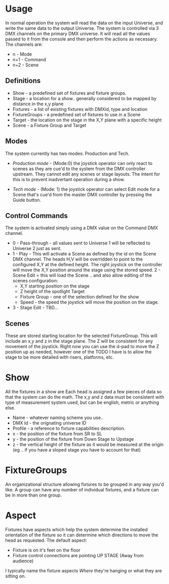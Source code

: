 # Usage 
In normal operation the system will read the data on the input 
Universe, and write the same data to the output Universe. The system 
is controlled via 3 DMX channels on the primary DMX universe. It will 
read all the values passed to it from the console and then perform the 
actions as necessary.  The channels are:
- n - Mode
- n+1 - Command
- n+2 - Scene

## Definitions
- Show - a predefined set of fixtures and fixture groups.
- Stage - a location for a show.. generally considered to be mapped by 
distance in the x,y plane
- Fixtures - a list of existing fixtures with DMXid, type and location 
- FixtureGroups - a predefined set of fixtures to use in a Scene 
- Target - the location on the stage in the X,Y plane with a specific 
height
- Scene - a Fixture Group and Target

## Modes
The system currently has two modes: Production and Tech.

 - *Production mode* - (Mode:0) the joystick operator can only react to scenes as 
 they are cue'd to the system from the DMX controller upstream. They
cannot edit any scenes or stage layouts.  The intent for this is to 
prevent inadvertant operation during a show.

 - *Tech mode* - (Mode: 1) the joystick operator can select Edit 
 mode for a Scene that's cue'd from the master DMX controller by 
 pressing the Guide button.  

## Control Commands
The system is activated simply using a DMX value on the Command DMX 
channel.

 - 0 - Pass-through - all values sent to Universe 1 will be reflected
 to Universe 2 just as sent.  
 - 1 - Play - This will activate a Scene as defined by the id on the 
   Scene DMX channel.  The heads H,V will be overridden to point to the
   configured X,Y at the defined height.  The right joystick on the 
   controller will move the X,Y position around the stage using the 
   stored speed. 
   2 -  Scene Edit = this will load the Scene .. and also allow editing 
   of the scenes configuration:
      - X,Y starting position on the stage 
      - Z height of the spotlight Target
      - Fixture Group - one of the selection defined for the show
      - Speed - the speed the joystick will move the position on the 
      stage.
 - 3 - Stage Edit - TBD...

## Scenes 
These are stored starting location for the selected FixtureGroup.  This 
will include an x,y and z in the stage plane.  The Z will be consistent
for any movement of the joystick.  Right now you can use the d-pad to 
move the Z position up as needed, however one of the TODO I have is to 
allow the stage to be more detailed with risers, platforms, etc.

# Show
All the fixtures in a show are 
Each head is assigned a few pieces of data so that the system can do 
the math.  The x,y and z data must be consistent with type of 
measurement system used, but can be english, metric or anything else. 

- Name  - whatever naming scheme you use..
- DMX Id - the orignating universe ID 
- Profile - a reference to fixture capabilities description.
- x - the position of the fixture from SR to SL
- y - the position of the fixture from Down Stage to Upstage
- z - the vertical height of the fixture as it would be measured at 
the origin (eg .. if you have a sloped stage you have to account for that) 

# FixtureGroups
An organizational structure allowing fixtures to be grouped in any way 
you'd like.  A group can have any number of individual fixtures, and a 
fixture can be in more than one group.  

# Aspect 
Fixtures have aspects which help the system determine 
the installed orientation of the fixture so it can determine which 
directions to move the head as requested.  The default aspect:

 - Fixture is on it's feet on the floor
 - Fixture control connections are pointing UP STAGE (Away from audience) 

I typically name the fixture aspects *Where* they're hanging or what 
they are sitting on.


